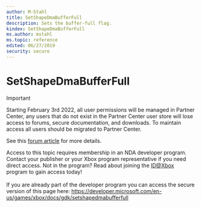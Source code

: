 ```yaml
---
author: M-Stahl
title: SetShapeDmaBufferFull
description: Sets the buffer-full flag.
kindex: SetShapeDmaBufferFull
ms.author: mstahl
ms.topic: reference
edited: 06/27/2019
security: secure
---
```


# SetShapeDmaBufferFull
> [!IMPORTANT]
> Starting February 3rd 2022, all user permissions will be managed in Partner Center, any users that do not exist in the Partner Center user store will lose access to forums, secure documentation, and downloads. To maintain access all users should be migrated to Partner Center. <p></p>See this <a href="https://forums.xboxlive.com/articles/132187/breaking-change-user-access-for-forums-secure-docu.html">forum article</a> for more details.  

 Access to this topic requires membership in an NDA developer program. Contact your publisher or your Xbox program representative if you need direct access. Not in the program? Read about joining the <a href="https://www.xbox.com/Developers/id">ID@Xbox</a> program to gain access today!  <br/><br/>If you are already part of the developer program you can access the secure version of this page here: <a target="_blank" href="https://developer.microsoft.com/en-us/games/xbox/docs/gdk/setshapedmabufferfull">https://developer.microsoft.com/en-us/games/xbox/docs/gdk/setshapedmabufferfull</a>